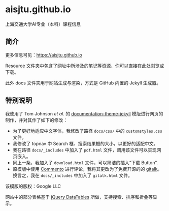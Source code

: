 # aisjtu.github.io
上海交通大学AI专业（本科）课程信息



## 简介

更多信息可见：https://aisjtu.github.io

Resource 文件夹中包含了网址中所涉及的笔记等资源，你可以直接在此处浏览或下载。

此外 docs 文件夹用于网站生成与渲染，方式是 GitHub 内置的 Jekyll 生成器。

## 特别说明

我使用了 Tom Johnson *et al.* 的 [documentation-theme-jekyll](https://github.com/tomjoht/documentation-theme-jekyll) 模版进行网页的制作，并对其作了如下的修改：

- 为了更好地适应中文字体，我修改了路径 `docs/css/` 中的 `customstyles.css` 文件。
- 我修改了 topnav 中 Search 框、搜索结果框的大小，以更好的适配中文。
- 我在路径 `docs/_includes` 中加入了 `pdf.html` 文件，调用该文件可以实现网页嵌入。
- 同上一条，我加入了 `download.html` 文件，可以简洁的插入“下载 Button”.
- 原模版中使用 [Commento](https://commento.io) 进行评论，我将其更改为了免费开源的的 [gitalk](https://github.com/gitalk/gitalk/)。换言之，我在 `docs/_includes` 中加入了 `gitalk.html` 文件。

该模版的版权：Google LLC

网站中的部分表格基于 [jQuery DataTables](https://www.datatables.net) 所做，支持搜索、排序和折叠等显示。

